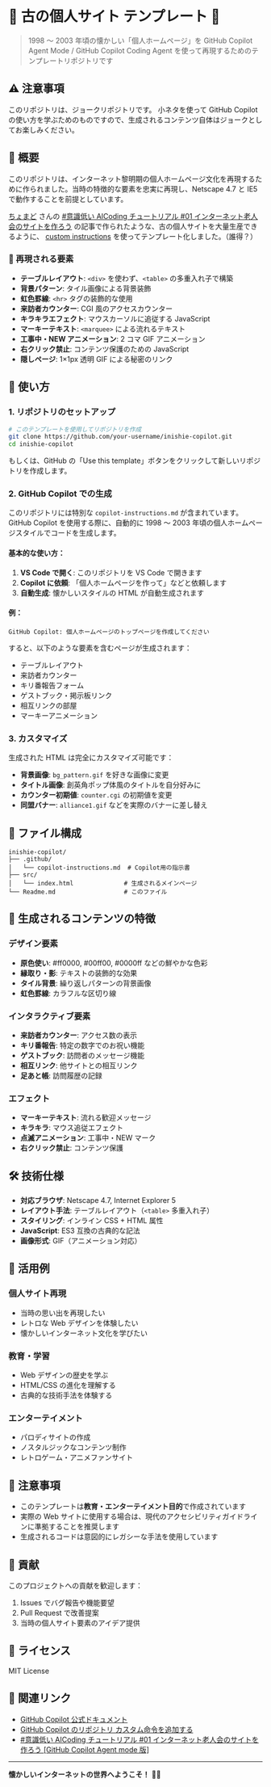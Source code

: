 # 🌟 古の個人サイト テンプレート 🌟

> 1998 ～ 2003 年頃の懐かしい「個人ホームページ」を GitHub Copilot Agent Mode / GitHub Copilot Coding Agent を使って再現するためのテンプレートリポジトリです

## ⚠️ 注意事項

このリポジトリは、ジョークリポジトリです。
小ネタを使って GitHub Copilot の使い方を学ぶためのものですので、生成されるコンテンツ自体はジョークとしてお楽しみください。

## 📝 概要

このリポジトリは、インターネット黎明期の個人ホームページ文化を再現するために作られました。当時の特徴的な要素を忠実に再現し、Netscape 4.7 と IE5 で動作することを前提としています。

[ちょまど](https://x.com/chomado) さんの [#意識低い AICoding チュートリアル #01 インターネット老人会のサイトを作ろう](https://qiita.com/chomado/items/acaf251a2f6bf984a3df) の記事で作られたような、古の個人サイトを大量生産できるように、
[custom instructions](https://docs.github.com/ja/enterprise-cloud@latest/copilot/customizing-copilot/adding-repository-custom-instructions-for-github-copilot) を使ってテンプレート化しました。（誰得？）

### 🎨 再現される要素

- **テーブルレイアウト**: `<div>` を使わず、`<table>` の多重入れ子で構築
- **背景パターン**: タイル画像による背景装飾
- **虹色罫線**: `<hr>` タグの装飾的な使用
- **来訪者カウンター**: CGI 風のアクセスカウンター
- **キラキラエフェクト**: マウスカーソルに追従する JavaScript
- **マーキーテキスト**: `<marquee>` による流れるテキスト
- **工事中・NEW アニメーション**: 2 コマ GIF アニメーション
- **右クリック禁止**: コンテンツ保護のための JavaScript
- **隠しページ**: 1×1px 透明 GIF による秘密のリンク

## 🚀 使い方

### 1. リポジトリのセットアップ

```bash
# このテンプレートを使用してリポジトリを作成
git clone https://github.com/your-username/inishie-copilot.git
cd inishie-copilot
```

もしくは、GitHub の「Use this template」ボタンをクリックして新しいリポジトリを作成します。

### 2. GitHub Copilot での生成

このリポジトリには特別な `copilot-instructions.md` が含まれています。GitHub Copilot を使用する際に、自動的に 1998 ～ 2003 年頃の個人ホームページスタイルでコードを生成します。

#### 基本的な使い方：

1. **VS Code で開く**: このリポジトリを VS Code で開きます
2. **Copilot に依頼**: 「個人ホームページを作って」などと依頼します
3. **自動生成**: 懐かしいスタイルの HTML が自動生成されます

#### 例：

```
GitHub Copilot: 個人ホームページのトップページを作成してください
```

すると、以下のような要素を含むページが生成されます：

- テーブルレイアウト
- 来訪者カウンター
- キリ番報告フォーム
- ゲストブック・掲示板リンク
- 相互リンクの部屋
- マーキーアニメーション

### 3. カスタマイズ

生成された HTML は完全にカスタマイズ可能です：

- **背景画像**: `bg_pattern.gif` を好きな画像に変更
- **タイトル画像**: 創英角ポップ体風のタイトルを自分好みに
- **カウンター初期値**: `counter.cgi` の初期値を変更
- **同盟バナー**: `alliance1.gif` などを実際のバナーに差し替え

## 📁 ファイル構成

```
inishie-copilot/
├── .github/
│   └── copilot-instructions.md  # Copilot用の指示書
├── src/
│   └── index.html              # 生成されるメインページ
└── Readme.md                   # このファイル
```

## 🎯 生成されるコンテンツの特徴

### デザイン要素

- **原色使い**: #ff0000, #00ff00, #0000ff などの鮮やかな色彩
- **縁取り・影**: テキストの装飾的な効果
- **タイル背景**: 繰り返しパターンの背景画像
- **虹色罫線**: カラフルな区切り線

### インタラクティブ要素

- **来訪者カウンター**: アクセス数の表示
- **キリ番報告**: 特定の数字でのお祝い機能
- **ゲストブック**: 訪問者のメッセージ機能
- **相互リンク**: 他サイトとの相互リンク
- **足あと帳**: 訪問履歴の記録

### エフェクト

- **マーキーテキスト**: 流れる歓迎メッセージ
- **キラキラ**: マウス追従エフェクト
- **点滅アニメーション**: 工事中・NEW マーク
- **右クリック禁止**: コンテンツ保護

## 🛠️ 技術仕様

- **対応ブラウザ**: Netscape 4.7, Internet Explorer 5
- **レイアウト手法**: テーブルレイアウト（`<table>` 多重入れ子）
- **スタイリング**: インライン CSS + HTML 属性
- **JavaScript**: ES3 互換の古典的な記法
- **画像形式**: GIF（アニメーション対応）

## 🎉 活用例

### 個人サイト再現

- 当時の思い出を再現したい
- レトロな Web デザインを体験したい
- 懐かしいインターネット文化を学びたい

### 教育・学習

- Web デザインの歴史を学ぶ
- HTML/CSS の進化を理解する
- 古典的な技術手法を体験する

### エンターテイメント

- パロディサイトの作成
- ノスタルジックなコンテンツ制作
- レトロゲーム・アニメファンサイト

## 📖 注意事項

- このテンプレートは**教育・エンターテイメント目的**で作成されています
- 実際の Web サイトに使用する場合は、現代のアクセシビリティガイドラインに準拠することを推奨します
- 生成されるコードは意図的にレガシーな手法を使用しています

## 🤝 貢献

このプロジェクトへの貢献を歓迎します：

1. Issues でバグ報告や機能要望
2. Pull Request で改善提案
3. 当時の個人サイト要素のアイデア提供

## 📜 ライセンス

MIT License

## 🔗 関連リンク

- [GitHub Copilot 公式ドキュメント](https://docs.github.com/copilot)
- [GitHub Copilot のリポジトリ カスタム命令を追加する](https://docs.github.com/ja/copilot/customizing-copilot/adding-repository-custom-instructions-for-github-copilot)
- [#意識低い AICoding チュートリアル #01 インターネット老人会のサイトを作ろう [GitHub Copilot Agent mode 版]](https://qiita.com/chomado/items/acaf251a2f6bf984a3df)

---

**懐かしいインターネットの世界へようこそ！** 🌈✨
